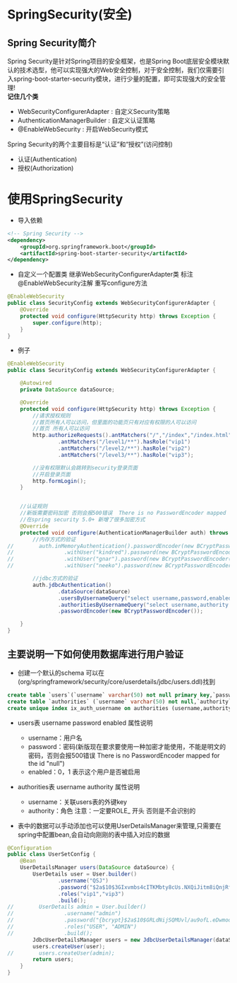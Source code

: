 # SpringSecurity(安全)
## Spring Security简介
Spring Security是针对Spring项目的安全框架，也是Spring Boot底层安全模块默认的技术选型，他可以实现强大的Web安全控制，对于安全控制，我们仅需要引入spring-boot-starter-security模块，进行少量的配置，即可实现强大的安全管理!  
**记住几个类**
- WebSecurityConfigurerAdapter : 自定义Security策略
- AuthenticationManagerBuilder : 自定义认证策略
- @EnableWebSecurity : 开启WebSecurity模式

Spring Security的两个主要目标是“认证”和“授权”(访问控制)
- 认证(Authentication)
- 授权(Authorization)

# 使用SpringSecurity
- 导入依赖
```xml
<!-- Spring Security -->
<dependency>
    <groupId>org.springframework.boot</groupId>
    <artifactId>spring-boot-starter-security</artifactId>
</dependency>
```
- 自定义一个配置类 继承WebSecurityConfigurerAdapter类 标注@EnableWebSecurity注解 重写configure方法
```java
@EnableWebSecurity
public class SecurityConfig extends WebSecurityConfigurerAdapter {
    @Override
    protected void configure(HttpSecurity http) throws Exception {
        super.configure(http);
    }
}
```
- 例子
```java
@EnableWebSecurity
public class SecurityConfig extends WebSecurityConfigurerAdapter {

    @Autowired
    private DataSource dataSource;

    @Override
    protected void configure(HttpSecurity http) throws Exception {
        //请求授权规则
        //首页所有人可以访问，但里面的功能页只有对应有权限的人可以访问
        //首页 所有人可以访问
        http.authorizeRequests().antMatchers("/","/index","/index.html").permitAll()
                .antMatchers("/level1/**").hasRole("vip1")
                .antMatchers("/level2/**").hasRole("vip2")
                .antMatchers("/level3/**").hasRole("vip3");

        //没有权限默认会跳转到security登录页面
        //开启登录页面
        http.formLogin();
    }


    //认证规则
    //新版需要密码加密 否则会报500错误  There is no PasswordEncoder mapped for the id "null"
    //在spring security 5.0+ 新增了很多加密方式
    @Override
    protected void configure(AuthenticationManagerBuilder auth) throws Exception {
        //内存方式的验证
//        auth.inMemoryAuthentication().passwordEncoder(new BCryptPasswordEncoder())
//                .withUser("kindred").password(new BCryptPasswordEncoder().encode("W2kindred")).roles("vip1","vip2").and()
//                .withUser("gnar").password(new BCryptPasswordEncoder().encode("W2snowgnar")).roles("vip1","vip2","vip3").and()
//                .withUser("neeko").password(new BCryptPasswordEncoder().encode("q1216982545")).roles("vip1");

        //jdbc方式的验证
        auth.jdbcAuthentication()
                .dataSource(dataSource)
                .usersByUsernameQuery("select username,password,enabled from users WHERE username=?")
                .authoritiesByUsernameQuery("select username,authority from authorities where username=?")
                .passwordEncoder(new BCryptPasswordEncoder());

    }
}
```
## 主要说明一下如何使用数据库进行用户验证
- 创建一个默认的schema 可以在 (org/springframework/security/core/userdetails/jdbc/users.ddl)找到
```sql
create table `users`(`username` varchar(50) not null primary key,`password` varchar(500) not null,enabled boolean not null);
create table `authorities` (`username` varchar(50) not null,`authority` varchar(50) not null,constraint fk_authorities_users foreign key(username) references users(username));
create unique index ix_auth_username on authorities (username,authority);
```
- users表 username password enabled 属性说明
  - username：用户名
  - password：密码(新版现在要求要使用一种加密才能使用，不能是明文的密码，否则会报500错误  There is no PasswordEncoder mapped for the id "null")
  - enabled：0，1 表示这个用户是否被启用
- authorities表 username authority 属性说明
  - username：关联users表的外键key
  - authority：角色 注意：一定要ROLE_  开头 否则是不会识别的

- 表中的数据可以手动添加也可以使用UserDetailsManager来管理,只需要在spring中配置bean,会自动向刚刚的表中插入对应的数据
```java
@Configuration
public class UserSetConfig {
    @Bean
    UserDetailsManager users(DataSource dataSource) {
        UserDetails user = User.builder()
                .username("QSJ")
                .password("$2a$10$3GIxvmbs4cITKMbty8cUs.NXQiJitm8iQnjRfjmHI0lmCMpqf3kzq")
                .roles("vip1","vip3")
                .build();
//        UserDetails admin = User.builder()
//                .username("admin")
//                .password("{bcrypt}$2a$10$GRLdNijSQMUvl/au9ofL.eDwmoohzzS7.rmNSJZ.0FxO/BTk76klW")
//                .roles("USER", "ADMIN")
//                .build();
        JdbcUserDetailsManager users = new JdbcUserDetailsManager(dataSource);
        users.createUser(user);
//        users.createUser(admin);
        return users;
    }
}
```
